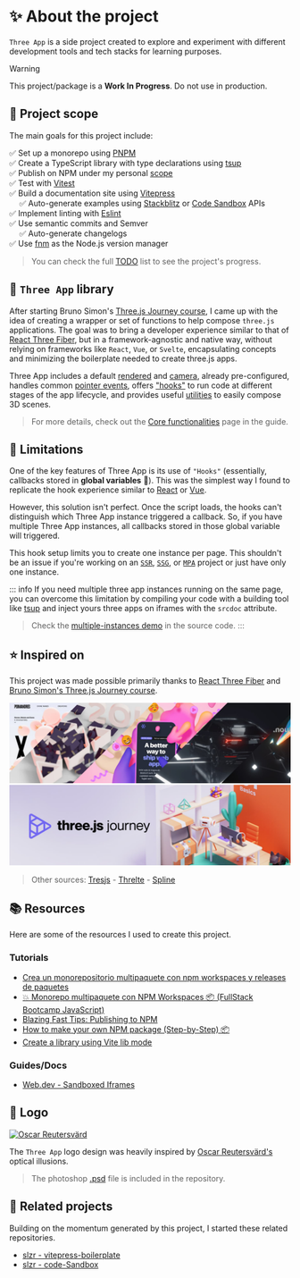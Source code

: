 # ✨ About the project

`Three App` is a side project created to explore and experiment with different development tools and tech stacks for learning purposes.

> [!WARNING]
> This project/package is a **Work In Progress**. Do not use in production.

## 📂 Project scope

The main goals for this project include:

✅ Set up a monorepo using [PNPM](https://pnpm.io) <br/>
✅ Create a TypeScript library with type declarations using [tsup](https://tsup.egoist.dev) <br/>
✅ Publish on NPM under my personal [scope](https://docs.npmjs.com/creating-and-publishing-an-organization-scoped-package) <br/>
✅ Test with [Vitest](https://vitest.dev) <br/>
✅ Build a documentation site using [Vitepress](https://vitepress.dev) <br/>
&emsp; ✅ Auto-generate examples using [Stackblitz](https://developer.stackblitz.com/platform/api/javascript-sdk#generate-and-embed-new-projects) or [Code Sandbox](https://codesandbox.io/docs/learn/sandboxes/cli-api#xhr-request) APIs <br/>
✅ Implement linting with [Eslint](https://eslint.org) <br/>
✅ Use semantic commits and Semver <br/>
&emsp; ✅ Auto-generate changelogs <br/>
✅ Use [fnm](https://github.com/Schniz/fnm) as the Node.js version manager <br/>

> You can check the full [TODO](https://github.com/salazarr-js/three-app/blob/main/todos.md) list to see the project's progress.

## 🚀 `Three App` library

After starting Bruno Simon's [Three.js Journey course](https://threejs-journey.com), I came up with the idea of creating a wrapper or set of functions to help compose `three.js` applications. The goal was to bring a developer experience similar to that of [React Three Fiber](https://r3f.docs.pmnd.rs), but in a framework-agnostic and native way, without relying on frameworks like `React`, `Vue`, or `Svelte`, encapsulating concepts and minimizing the boilerplate needed to create three.js apps.

Three App includes a default [rendered](/guide/core-functionalities#%F0%9F%96%A5%EF%B8%8F-default-renderer) and [camera](/guide/core-functionalities#%F0%9F%8E%A5-default-camera), already pre-configured, handles common [pointer events](/guide/events), offers ["hooks"](/guide/hooks) to run code at different stages of the app lifecycle, and provides useful [utilities](/guide/functional-composition) to easily compose 3D scenes.

> For more details, check out the [Core functionalities](/guide/core-functionalities) page in the guide.

## 🚨 Limitations

One of the key features of Three App is its use of `"Hooks"` (essentially, callbacks stored in **global variables** 😬). This was the simplest way I found to replicate the hook experience similar to [React](https://react.dev/reference/react/hooks) or [Vue](https://vuejs.org/guide/essentials/lifecycle.html).

However, this solution isn't perfect. Once the script loads, the hooks can't distinguish which Three App instance triggered a callback. So, if you have multiple Three App instances, all callbacks stored in those global variable will triggered.

This hook setup limits you to create one instance per page. This shouldn't be an issue if you're working on an [`SSR`](https://en.wikipedia.org/wiki/Server-side_scripting), [`SSG`](https://en.wikipedia.org/wiki/Static_site_generator), or [`MPA`](https://medium.com/@julianneagu/multi-page-application-mpa-a-good-business-fit-36029c7be9f0) project or just have only one instance.

::: info
If you need multiple three app instances running on the same page, you can overcome this limitation by compiling your code with a building tool like [tsup](https://tsup.egoist.dev) and inject yours three apps on iframes with the `srcdoc` attribute.
> Check the [multiple-instances demo](https://github.com/salazarr-js/three-app/tree/main/packages/demos/multiple-instances) in the source code.
:::

## ⭐ Inspired on

This project was made possible primarily thanks to [React Three Fiber](https://r3f.docs.pmnd.rs) and [Bruno Simon's Three.js Journey course](https://threejs-journey.com/).

<a class="block mb-2" href="https://r3f.docs.pmnd.rs">
  <img class="rounded-lg" alt="React Three Fiber banner" src="https://github.com/pmndrs/react-three-fiber/raw/master/docs/banner-r3f.jpg"/>
</a>

<a class="block mb-2" href="https://threejs-journey.com/">
  <img class="rounded-lg" alt="Three.js Journey" src="https://github.com/pmndrs/react-three-fiber/raw/master/docs/banner-journey.jpg"/>
</a>

> Other sources: [Tresjs](https://github.com/Tresjs/tres) - [Threlte](https://github.com/threlte/threlte) - [Spline](https://spline.design/)

## 📚 Resources

Here are some of the resources I used to create this project.

### Tutorials
- [Crea un monorepositorio multipaquete con npm workspaces y releases de paquetes](https://youtu.be/2QSBXhuqSlI)
- [💥 Monorepo multipaquete con NPM Workspaces 📦 (FullStack Bootcamp JavaScript)](https://youtu.be/KEkRy4q_0oI)
- [Blazing Fast Tips: Publishing to NPM](https://youtu.be/eh89VE3Mk5g)
- [How to make your own NPM package (Step-by-Step) 📦](https://youtu.be/xnfdm-s8adI)
- [Create a library using Vite lib mode](https://youtu.be/XDip9onOTps)

### Guides/Docs

- [Web.dev - Sandboxed Iframes](https://web.dev/articles/sandboxed-iframes)

## 🎨 Logo

[![Oscar Reutersvärd](https://finelinegd.com/wp-content/uploads/2014/05/or_header.jpg)](https://finelinegd.com/oscar-reutersvard-the-father-of-impossible-figures/)

The `Three App` logo design was heavily inspired by [Oscar Reutersvärd's](https://wikipedia.org/wiki/Oscar_Reutersv%C3%A4rd) optical illusions.

> The photoshop [.psd](https://github.com/salazarr-js/three-app/blob/main/three-app.psd) file is included in the repository.

## 🔗 Related projects

Building on the momentum generated by this project, I started these related repositories.

- [slzr - vitepress-boilerplate](https://github.com/salazarr-js/vitepress-boilerplate)
- [slzr - code-Sandbox](https://github.com/salazarr-js/code-sandbox)
